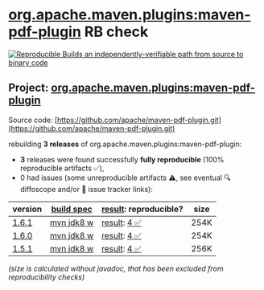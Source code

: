 [org.apache.maven.plugins:maven-pdf-plugin](https://central.sonatype.com/artifact/org.apache.maven.plugins/maven-pdf-plugin/versions) RB check
=======

[![Reproducible Builds](https://reproducible-builds.org/images/logos/rb.svg) an independently-verifiable path from source to binary code](https://reproducible-builds.org/)

## Project: [org.apache.maven.plugins:maven-pdf-plugin](https://central.sonatype.com/artifact/org.apache.maven.plugins/maven-pdf-plugin/versions)

Source code: [https://github.com/apache/maven-pdf-plugin.git](https://github.com/apache/maven-pdf-plugin.git)

rebuilding **3 releases** of org.apache.maven.plugins:maven-pdf-plugin:
- **3** releases were found successfully **fully reproducible** (100% reproducible artifacts :white_check_mark:),
- 0 had issues (some unreproducible artifacts :warning:, see eventual :mag: diffoscope and/or :memo: issue tracker links):

| version | [build spec](/BUILDSPEC.md) | [result](https://reproducible-builds.org/docs/jvm/): reproducible? | size |
| -- | --------- | ------ | -- |
| [1.6.1](https://central.sonatype.com/artifact/org.apache.maven.plugins/maven-pdf-plugin/1.6.1/pom) | [mvn jdk8 w](maven-pdf-plugin-1.6.1.buildspec) | [result](maven-pdf-plugin-1.6.1.buildinfo): [4 :white_check_mark: ](maven-pdf-plugin-1.6.1.buildcompare) | 254K |
| [1.6.0](https://central.sonatype.com/artifact/org.apache.maven.plugins/maven-pdf-plugin/1.6.0/pom) | [mvn jdk8 w](maven-pdf-plugin-1.6.0.buildspec) | [result](maven-pdf-plugin-1.6.0.buildinfo): [4 :white_check_mark: ](maven-pdf-plugin-1.6.0.buildcompare) | 254K |
| [1.5.1](https://central.sonatype.com/artifact/org.apache.maven.plugins/maven-pdf-plugin/1.5.1/pom) | [mvn jdk8 w](maven-pdf-plugin-1.5.1.buildspec) | [result](maven-pdf-plugin-1.5.1.buildinfo): [4 :white_check_mark: ](maven-pdf-plugin-1.5.1.buildcompare) | 256K |

<i>(size is calculated without javadoc, that has been excluded from reproducibility checks)</i>
